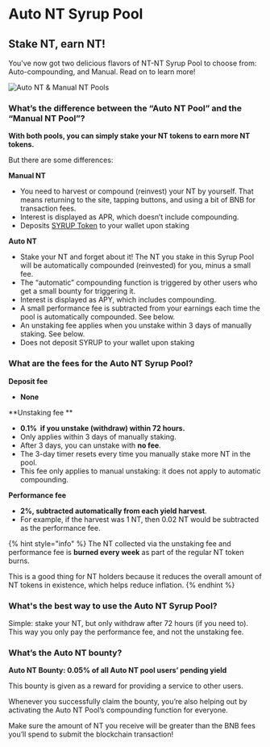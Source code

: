 # Auto NT Syrup Pool

## Stake NT, earn NT!

You've now got two delicious flavors of NT-NT Syrup Pool to choose from: Auto-compounding, and Manual. Read on to learn more!

![Auto NT & Manual NT Pools](../../.gitbook/assets/auto-and-manual-pools.png)

### What’s the difference between the “Auto NT Pool” and the “Manual NT Pool”? <a href="docs-internal-guid-c4c16237-7fff-3c33-3a56-18ccd8853f86" id="docs-internal-guid-c4c16237-7fff-3c33-3a56-18ccd8853f86"></a>

**With both pools, you can simply stake your NT tokens to earn more NT tokens.**

But there are some differences:

**Manual NT**

- You need to harvest or compound (reinvest) your NT by yourself. That means returning to the site, tapping buttons, and using a bit of BNB for transaction fees.
- Interest is displayed as APR, which doesn’t include compounding.
- Deposits [SYRUP Token](syrup-pool-faq.md#whats-syrup-token) to your wallet upon staking

**Auto NT**

- Stake your NT and forget about it! The NT you stake in this Syrup Pool will be automatically compounded (reinvested) for you, minus a small fee.
- The “automatic” compounding function is triggered by other users who get a small bounty for triggering it.
- Interest is displayed as APY, which includes compounding.
- A small performance fee is subtracted from your earnings each time the pool is automatically compounded. See below.
- An unstaking fee applies when you unstake within 3 days of manually staking. See below.
- Does not deposit SYRUP to your wallet upon staking

### What are the fees for the Auto NT Syrup Pool?

**Deposit fee**

- **None**

**Unstaking fee **

- **0.1%  if you unstake (withdraw) within 72 hours.**
- Only applies within 3 days of manually staking.
- After 3 days, you can unstake with **no fee**.
- The 3-day timer resets every time you manually stake more NT in the pool.
- This fee only applies to manual unstaking: it does not apply to automatic compounding.

**Performance fee**

- **2%, subtracted automatically from each yield harvest**.
- For example, if the harvest was 1 NT, then 0.02 NT would be subtracted as the performance fee.

{% hint style="info" %}
The NT collected via the unstaking fee and performance fee is **burned every week** as part of the regular NT token burns.

This is a good thing for NT holders because it reduces the overall amount of NT tokens in existence, which helps reduce inflation.
{% endhint %}

### What's the best way to use the Auto NT Syrup Pool? <a href="docs-internal-guid-3b1f91a6-7fff-fc76-976a-3a06bada2520" id="docs-internal-guid-3b1f91a6-7fff-fc76-976a-3a06bada2520"></a>

Simple: stake your NT, but only withdraw after 72 hours (if you need to). This way you only pay the performance fee, and not the unstaking fee.

### What’s the Auto NT bounty?

**Auto NT Bounty: 0.05% of all Auto NT pool users’ pending yield**

This bounty is given as a reward for providing a service to other users.

Whenever you successfully claim the bounty, you’re also helping out by activating the Auto NT Pool’s compounding function for everyone.

Make sure the amount of NT you receive will be greater than the BNB fees you’ll spend to submit the blockchain transaction!

